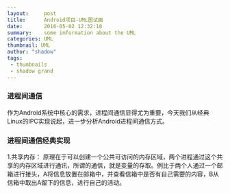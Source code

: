 ```yaml
---
layout:     post
title:      Android项目-UML图试画		
date:       2016-05-02 12:32:18
summary:    some imformation about the UML
categories: UML
thumbnail: UML
author: "shadow"
tags:
 - thumbnails
 - shadow grand
---
```


### 进程间通信
作为Android系统中核心的需求，进程间通信显得尤为重要，今天我们从经典Linux的IPC实现说起，进一步分析Android进程间通信方式。

### 进程间通信经典实现
1.共享内存：
原理在于可以创建一个公共可访问的内存区域，两个进程通过这个共享的内存区域进行通讯，所谓的通信，就是变量的存取。例比于两个人通过一个邮箱进行接头，A将信息放置在邮箱中，并查看信箱中是否有自己需要的内容，B从信箱中取出A留下的信息，进行自己的活动。
	